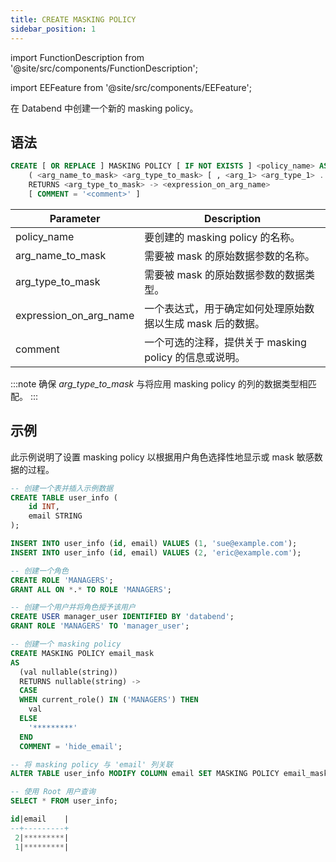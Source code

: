 ```yaml
---
title: CREATE MASKING POLICY
sidebar_position: 1
---
```


import FunctionDescription from '@site/src/components/FunctionDescription';

<FunctionDescription description="Introduced or updated: v1.2.341"/>

import EEFeature from '@site/src/components/EEFeature';

<EEFeature featureName='MASKING POLICY'/>

在 Databend 中创建一个新的 masking policy。

## 语法

```sql
CREATE [ OR REPLACE ] MASKING POLICY [ IF NOT EXISTS ] <policy_name> AS 
    ( <arg_name_to_mask> <arg_type_to_mask> [ , <arg_1> <arg_type_1> ... ] )
    RETURNS <arg_type_to_mask> -> <expression_on_arg_name>
    [ COMMENT = '<comment>' ]
```

| Parameter              	| Description                                                                                                                           	|
|------------------------	|---------------------------------------------------------------------------------------------------------------------------------------	|
| policy_name              	| 要创建的 masking policy 的名称。                                                                                                       	|
| arg_name_to_mask       	| 需要被 mask 的原始数据参数的名称。                                                                                                   	|
| arg_type_to_mask       	| 需要被 mask 的原始数据参数的数据类型。                                                                                                 	|
| expression_on_arg_name 	| 一个表达式，用于确定如何处理原始数据以生成 mask 后的数据。                                                                               	|
| comment                   | 一个可选的注释，提供关于 masking policy 的信息或说明。                                                                                   	|

:::note
确保 *arg_type_to_mask* 与将应用 masking policy 的列的数据类型相匹配。
:::

## 示例

此示例说明了设置 masking policy 以根据用户角色选择性地显示或 mask 敏感数据的过程。

```sql
-- 创建一个表并插入示例数据
CREATE TABLE user_info (
    id INT,
    email STRING
);

INSERT INTO user_info (id, email) VALUES (1, 'sue@example.com');
INSERT INTO user_info (id, email) VALUES (2, 'eric@example.com');

-- 创建一个角色
CREATE ROLE 'MANAGERS';
GRANT ALL ON *.* TO ROLE 'MANAGERS';

-- 创建一个用户并将角色授予该用户
CREATE USER manager_user IDENTIFIED BY 'databend';
GRANT ROLE 'MANAGERS' TO 'manager_user';

-- 创建一个 masking policy
CREATE MASKING POLICY email_mask
AS
  (val nullable(string))
  RETURNS nullable(string) ->
  CASE
  WHEN current_role() IN ('MANAGERS') THEN
    val
  ELSE
    '*********'
  END
  COMMENT = 'hide_email';

-- 将 masking policy 与 'email' 列关联
ALTER TABLE user_info MODIFY COLUMN email SET MASKING POLICY email_mask;

-- 使用 Root 用户查询
SELECT * FROM user_info;

id|email    |
--+---------+
 2|*********|
 1|*********|
```